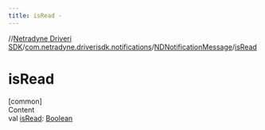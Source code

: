 ```yaml
---
title: isRead -
---
```

//[Netradyne Driveri SDK](../../index.md)/[com.netradyne.driverisdk.notifications](../index.md)/[NDNotificationMessage](index.md)/[isRead](is-read.md)



# isRead  
[common]  
Content  
val [isRead](is-read.md): [Boolean](https://kotlinlang.org/api/latest/jvm/stdlib/kotlin/-boolean/index.html)  



